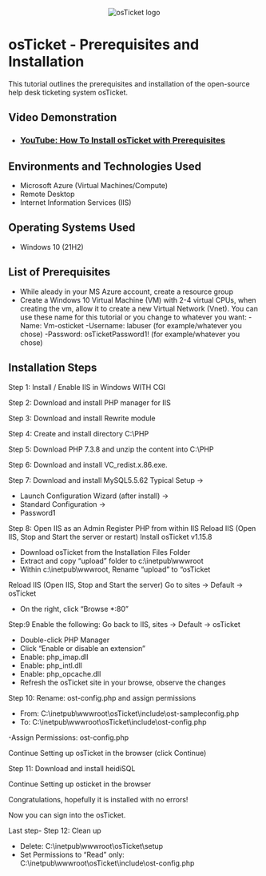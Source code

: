 <p align="center">
<img src="https://i.imgur.com/Clzj7Xs.png" alt="osTicket logo"/>
</p>

<h1>osTicket - Prerequisites and Installation</h1>
This tutorial outlines the prerequisites and installation of the open-source help desk ticketing system osTicket.<br />


<h2>Video Demonstration</h2>

- ### [YouTube: How To Install osTicket with Prerequisites](https://www.youtube.com)

<h2>Environments and Technologies Used</h2>

- Microsoft Azure (Virtual Machines/Compute)
- Remote Desktop
- Internet Information Services (IIS)

<h2>Operating Systems Used </h2>

- Windows 10</b> (21H2)

<h2>List of Prerequisites</h2>

- While aleady in your MS Azure account, create a resource group 
- Create a Windows 10 Virtual Machine (VM) with 2-4 virtual CPUs, when creating the vm, allow it to create a new Virtual Network (Vnet).
You can use these name for this tutorial or you change to whatever you want:
-Name: Vm-osticket
-Username: labuser (for example/whatever you chose)
-Password: osTicketPassword1! (for example/whatever you chose)

<h2>Installation Steps</h2>
Step 1: Install / Enable IIS in Windows WITH CGI

Step 2: Download and install PHP manager for IIS

Step 3: Download and install Rewrite module

Step 4: Create and install directory C:\PHP

Step 5: Download PHP 7.3.8 and unzip the content into C:\PHP

Step 6: Download and install VC_redist.x.86.exe.

Step 7: Download and install MySQL5.5.62
Typical Setup ->
- Launch Configuration Wizard (after install) ->
- Standard Configuration ->
- Password1

Step 8: Open IIS as an Admin
Register PHP from within IIS
Reload IIS (Open IIS, Stop and Start the server or restart)
Install osTicket v1.15.8
- Download osTicket from the Installation Files Folder
- Extract and copy “upload” folder to c:\inetpub\wwwroot
- Within c:\inetpub\wwwroot, Rename “upload” to “osTicket

Reload IIS (Open IIS, Stop and Start the server)
Go to sites -> Default -> osTicket
- On the right, click “Browse *:80”

Step:9 Enable the following:
Go back to IIS, sites -> Default -> osTicket
- Double-click PHP Manager
- Click “Enable or disable an extension”
- Enable: php_imap.dll
- Enable: php_intl.dll
- Enable: php_opcache.dll
- Refresh the osTicket site in your browse, observe the changes

Step 10: Rename: ost-config.php and assign permissions
- From: C:\inetpub\wwwroot\osTicket\include\ost-sampleconfig.php
- To: C:\inetpub\wwwroot\osTicket\include\ost-config.php

-Assign Permissions: ost-config.php

Continue Setting up osTicket in the browser (click Continue)

Step 11: Download and install heidiSQL


Continue Setting up osticket in the browser


Congratulations, hopefully it is installed with no errors!

Now you can sign into the osTicket.

Last step- Step 12: Clean up
- Delete: C:\inetpub\wwwroot\osTicket\setup
- Set Permissions to “Read” only: C:\inetpub\wwwroot\osTicket\include\ost-config.php

